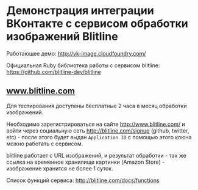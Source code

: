 Демонстрация интеграции ВКонтакте с сервисом обработки изображений Blitline
==========================================================================

Работающее демо: http://vk-image.cloudfoundry.com/

Официальная Ruby библиотека работы с сервисом blitline:
https://github.com/blitline-dev/blitline

www.blitline.com
----------------

Для тестирования доступены бесплатные 2 часа в месяц обработки изображений.

Необходимо зарегистрироваться на сайте http://www.blitline.com/ и войти через
социальную сеть http://blitline.com/signup (github, twitter, etc) - после этого 
будет выдан `Application ID` с помощью этого ключа можно работать с сервисом.

blitline работает с URL изображений, и результат обработки - так же 
ссылка на временное хранилище картинки (Amazon Store) - изображение 
хранится не более 1 суток.

Список функций сервиса: http://blitline.com/docs/functions
